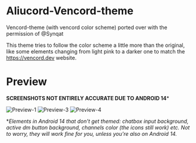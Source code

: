 # Aliucord-Vencord-theme


Vencord-theme (with vencord color scheme) ported over with the permission of @Synqat 

This theme tries to follow the color scheme a little more than the original, like some elements changing from light pink to a darker one to match the https://vencord.dev website.

# Preview
**SCREENSHOTS NOT ENTIRELY ACCURATE DUE TO ANDROID 14***

![Preview-1](https://github.com/ukivie/aliucord-vencord-theme/assets/158360149/8b6a6146-890b-4352-8851-e89399047dbb) ![Preview-3](https://github.com/ukivie/aliucord-vencord-theme/assets/158360149/280a1d6e-4296-48cf-9449-c28b094ad14a) ![Preview-4](https://github.com/ukivie/aliucord-vencord-theme/assets/158360149/97c91bfd-4580-4b86-81a8-909bcaa1f390)

**Elements in Android 14 that don't get themed: chatbox input background, active dm button background, channels color (the icons still work) etc. 
Not to worry, they will work fine for you, unless you're also on Android 14.*

